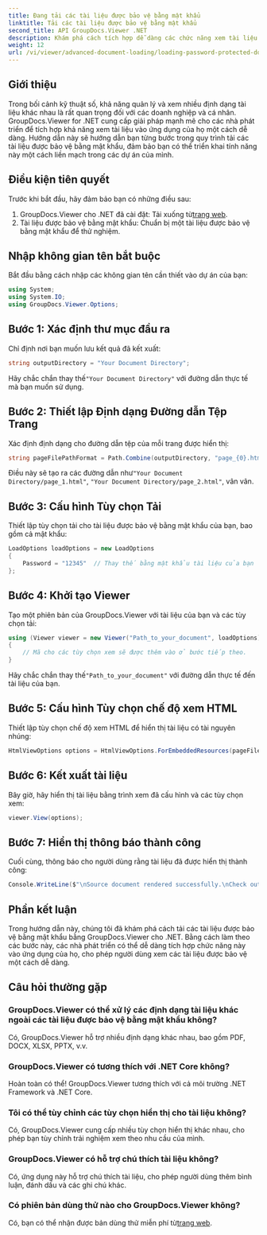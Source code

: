 ```yaml
---
title: Đang tải các tài liệu được bảo vệ bằng mật khẩu
linktitle: Tải các tài liệu được bảo vệ bằng mật khẩu
second_title: API GroupDocs.Viewer .NET
description: Khám phá cách tích hợp dễ dàng các chức năng xem tài liệu vào ứng dụng .NET của bạn với GroupDocs.Viewer. Hướng dẫn này cung cấp hướng dẫn toàn diện, từng bước.
weight: 12
url: /vi/viewer/advanced-document-loading/loading-password-protected-document/
---
```

## Giới thiệu

Trong bối cảnh kỹ thuật số, khả năng quản lý và xem nhiều định dạng tài liệu khác nhau là rất quan trọng đối với các doanh nghiệp và cá nhân. GroupDocs.Viewer for .NET cung cấp giải pháp mạnh mẽ cho các nhà phát triển để tích hợp khả năng xem tài liệu vào ứng dụng của họ một cách dễ dàng. Hướng dẫn này sẽ hướng dẫn bạn từng bước trong quy trình tải các tài liệu được bảo vệ bằng mật khẩu, đảm bảo bạn có thể triển khai tính năng này một cách liền mạch trong các dự án của mình.

## Điều kiện tiên quyết

Trước khi bắt đầu, hãy đảm bảo bạn có những điều sau:

1.  GroupDocs.Viewer cho .NET đã cài đặt: Tải xuống từ[trang web](https://releases.groupdocs.com/viewer/net/).
2. Tài liệu được bảo vệ bằng mật khẩu: Chuẩn bị một tài liệu được bảo vệ bằng mật khẩu để thử nghiệm.

## Nhập không gian tên bắt buộc

Bắt đầu bằng cách nhập các không gian tên cần thiết vào dự án của bạn:

```csharp
using System;
using System.IO;
using GroupDocs.Viewer.Options;
```

## Bước 1: Xác định thư mục đầu ra

Chỉ định nơi bạn muốn lưu kết quả đã kết xuất:

```csharp
string outputDirectory = "Your Document Directory";
```
 Hãy chắc chắn thay thế`"Your Document Directory"` với đường dẫn thực tế mà bạn muốn sử dụng.

## Bước 2: Thiết lập Định dạng Đường dẫn Tệp Trang

Xác định định dạng cho đường dẫn tệp của mỗi trang được hiển thị:

```csharp
string pageFilePathFormat = Path.Combine(outputDirectory, "page_{0}.html");
```

 Điều này sẽ tạo ra các đường dẫn như`"Your Document Directory/page_1.html"`, `"Your Document Directory/page_2.html"`, vân vân.

## Bước 3: Cấu hình Tùy chọn Tải

Thiết lập tùy chọn tải cho tài liệu được bảo vệ bằng mật khẩu của bạn, bao gồm cả mật khẩu:

```csharp
LoadOptions loadOptions = new LoadOptions
{
    Password = "12345"  // Thay thế bằng mật khẩu tài liệu của bạn
};
```

## Bước 4: Khởi tạo Viewer

Tạo một phiên bản của GroupDocs.Viewer với tài liệu của bạn và các tùy chọn tải:

```csharp
using (Viewer viewer = new Viewer("Path_to_your_document", loadOptions))
{
    // Mã cho các tùy chọn xem sẽ được thêm vào ở bước tiếp theo.
}
```
 Hãy chắc chắn thay thế`"Path_to_your_document"` với đường dẫn thực tế đến tài liệu của bạn.

## Bước 5: Cấu hình Tùy chọn chế độ xem HTML

Thiết lập tùy chọn chế độ xem HTML để hiển thị tài liệu có tài nguyên nhúng:

```csharp
HtmlViewOptions options = HtmlViewOptions.ForEmbeddedResources(pageFilePathFormat);
```

## Bước 6: Kết xuất tài liệu

Bây giờ, hãy hiển thị tài liệu bằng trình xem đã cấu hình và các tùy chọn xem:

```csharp
viewer.View(options);
```

## Bước 7: Hiển thị thông báo thành công

Cuối cùng, thông báo cho người dùng rằng tài liệu đã được hiển thị thành công:

```csharp
Console.WriteLine($"\nSource document rendered successfully.\nCheck output in {outputDirectory}.");
```

## Phần kết luận

Trong hướng dẫn này, chúng tôi đã khám phá cách tải các tài liệu được bảo vệ bằng mật khẩu bằng GroupDocs.Viewer cho .NET. Bằng cách làm theo các bước này, các nhà phát triển có thể dễ dàng tích hợp chức năng này vào ứng dụng của họ, cho phép người dùng xem các tài liệu được bảo vệ một cách dễ dàng.

## Câu hỏi thường gặp

### GroupDocs.Viewer có thể xử lý các định dạng tài liệu khác ngoài các tài liệu được bảo vệ bằng mật khẩu không?

Có, GroupDocs.Viewer hỗ trợ nhiều định dạng khác nhau, bao gồm PDF, DOCX, XLSX, PPTX, v.v.

### GroupDocs.Viewer có tương thích với .NET Core không?

Hoàn toàn có thể! GroupDocs.Viewer tương thích với cả môi trường .NET Framework và .NET Core.

### Tôi có thể tùy chỉnh các tùy chọn hiển thị cho tài liệu không?

Có, GroupDocs.Viewer cung cấp nhiều tùy chọn hiển thị khác nhau, cho phép bạn tùy chỉnh trải nghiệm xem theo nhu cầu của mình.

### GroupDocs.Viewer có hỗ trợ chú thích tài liệu không?

Có, ứng dụng này hỗ trợ chú thích tài liệu, cho phép người dùng thêm bình luận, đánh dấu và các ghi chú khác.

### Có phiên bản dùng thử nào cho GroupDocs.Viewer không?

 Có, bạn có thể nhận được bản dùng thử miễn phí từ[trang web](https://releases.groupdocs.com/).